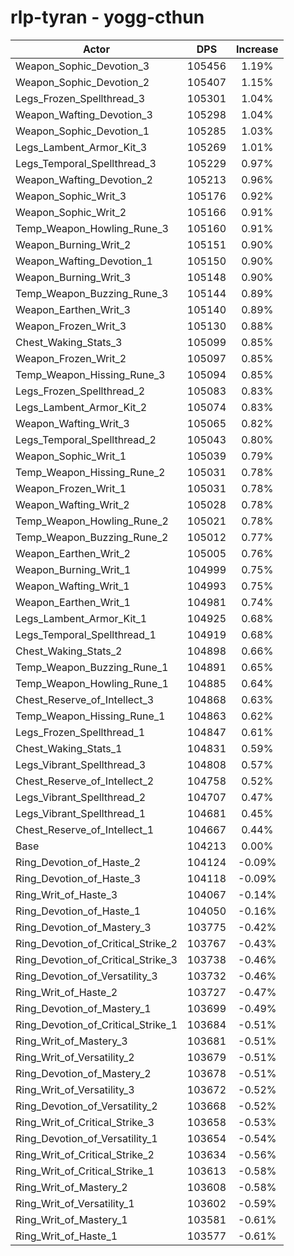 # rlp-tyran - yogg-cthun
| Actor | DPS | Increase |
|---|:---:|:---:|
|Weapon_Sophic_Devotion_3|105456|1.19%|
|Weapon_Sophic_Devotion_2|105407|1.15%|
|Legs_Frozen_Spellthread_3|105301|1.04%|
|Weapon_Wafting_Devotion_3|105298|1.04%|
|Weapon_Sophic_Devotion_1|105285|1.03%|
|Legs_Lambent_Armor_Kit_3|105269|1.01%|
|Legs_Temporal_Spellthread_3|105229|0.97%|
|Weapon_Wafting_Devotion_2|105213|0.96%|
|Weapon_Sophic_Writ_3|105176|0.92%|
|Weapon_Sophic_Writ_2|105166|0.91%|
|Temp_Weapon_Howling_Rune_3|105160|0.91%|
|Weapon_Burning_Writ_2|105151|0.90%|
|Weapon_Wafting_Devotion_1|105150|0.90%|
|Weapon_Burning_Writ_3|105148|0.90%|
|Temp_Weapon_Buzzing_Rune_3|105144|0.89%|
|Weapon_Earthen_Writ_3|105140|0.89%|
|Weapon_Frozen_Writ_3|105130|0.88%|
|Chest_Waking_Stats_3|105099|0.85%|
|Weapon_Frozen_Writ_2|105097|0.85%|
|Temp_Weapon_Hissing_Rune_3|105094|0.85%|
|Legs_Frozen_Spellthread_2|105083|0.83%|
|Legs_Lambent_Armor_Kit_2|105074|0.83%|
|Weapon_Wafting_Writ_3|105065|0.82%|
|Legs_Temporal_Spellthread_2|105043|0.80%|
|Weapon_Sophic_Writ_1|105039|0.79%|
|Temp_Weapon_Hissing_Rune_2|105031|0.78%|
|Weapon_Frozen_Writ_1|105031|0.78%|
|Weapon_Wafting_Writ_2|105028|0.78%|
|Temp_Weapon_Howling_Rune_2|105021|0.78%|
|Temp_Weapon_Buzzing_Rune_2|105012|0.77%|
|Weapon_Earthen_Writ_2|105005|0.76%|
|Weapon_Burning_Writ_1|104999|0.75%|
|Weapon_Wafting_Writ_1|104993|0.75%|
|Weapon_Earthen_Writ_1|104981|0.74%|
|Legs_Lambent_Armor_Kit_1|104925|0.68%|
|Legs_Temporal_Spellthread_1|104919|0.68%|
|Chest_Waking_Stats_2|104898|0.66%|
|Temp_Weapon_Buzzing_Rune_1|104891|0.65%|
|Temp_Weapon_Howling_Rune_1|104885|0.64%|
|Chest_Reserve_of_Intellect_3|104868|0.63%|
|Temp_Weapon_Hissing_Rune_1|104863|0.62%|
|Legs_Frozen_Spellthread_1|104847|0.61%|
|Chest_Waking_Stats_1|104831|0.59%|
|Legs_Vibrant_Spellthread_3|104808|0.57%|
|Chest_Reserve_of_Intellect_2|104758|0.52%|
|Legs_Vibrant_Spellthread_2|104707|0.47%|
|Legs_Vibrant_Spellthread_1|104681|0.45%|
|Chest_Reserve_of_Intellect_1|104667|0.44%|
|Base|104213|0.00%|
|Ring_Devotion_of_Haste_2|104124|-0.09%|
|Ring_Devotion_of_Haste_3|104118|-0.09%|
|Ring_Writ_of_Haste_3|104067|-0.14%|
|Ring_Devotion_of_Haste_1|104050|-0.16%|
|Ring_Devotion_of_Mastery_3|103775|-0.42%|
|Ring_Devotion_of_Critical_Strike_2|103767|-0.43%|
|Ring_Devotion_of_Critical_Strike_3|103738|-0.46%|
|Ring_Devotion_of_Versatility_3|103732|-0.46%|
|Ring_Writ_of_Haste_2|103727|-0.47%|
|Ring_Devotion_of_Mastery_1|103699|-0.49%|
|Ring_Devotion_of_Critical_Strike_1|103684|-0.51%|
|Ring_Writ_of_Mastery_3|103681|-0.51%|
|Ring_Writ_of_Versatility_2|103679|-0.51%|
|Ring_Devotion_of_Mastery_2|103678|-0.51%|
|Ring_Writ_of_Versatility_3|103672|-0.52%|
|Ring_Devotion_of_Versatility_2|103668|-0.52%|
|Ring_Writ_of_Critical_Strike_3|103658|-0.53%|
|Ring_Devotion_of_Versatility_1|103654|-0.54%|
|Ring_Writ_of_Critical_Strike_2|103634|-0.56%|
|Ring_Writ_of_Critical_Strike_1|103613|-0.58%|
|Ring_Writ_of_Mastery_2|103608|-0.58%|
|Ring_Writ_of_Versatility_1|103602|-0.59%|
|Ring_Writ_of_Mastery_1|103581|-0.61%|
|Ring_Writ_of_Haste_1|103577|-0.61%|
